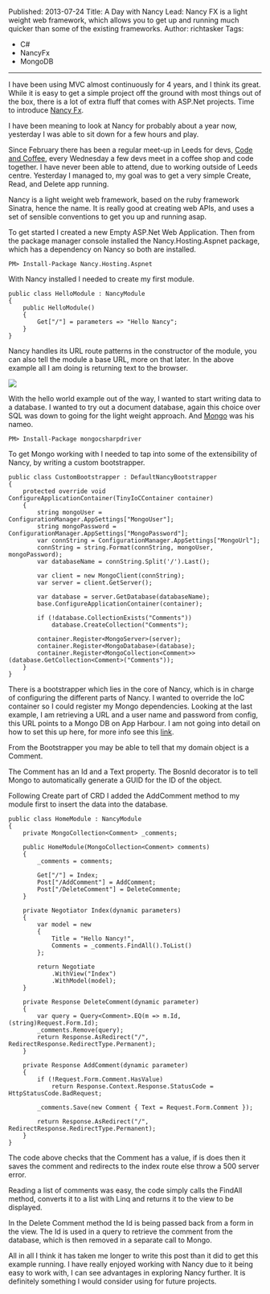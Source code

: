 Published: 2013-07-24
Title: A Day with Nancy
Lead: Nancy FX is a light weight web framework, which allows you to get up and running much quicker than some of the existing frameworks.
Author: richtasker
Tags:
  - C#
  - NancyFx
  - MongoDB
---
I have been using MVC almost continuously for 4 years, and I think its great. While it is easy to get a simple project off the ground with most things out of the box, there is a lot of extra fluff that comes with ASP.Net projects. Time to introduce [Nancy Fx](http://nancyfx.org/).

I have been meaning to look at Nancy for probably about a year now, yesterday I was able to sit down for a few hours and play.

Since February there has been a regular meet-up in Leeds for devs, [Code and Coffee](http://www.agileyorkshire.org/codeandcoffee), every Wednesday a few devs meet in a coffee shop and code together. I have never been able to attend, due to working outside of Leeds centre. Yesterday I managed to, my goal was to get a very simple Create, Read, and Delete app running.

Nancy is a light weight web framework, based on the ruby framework Sinatra, hence the name. It is really good at creating web APIs, and uses a set of sensible conventions to get you up and running asap.

To get started I created a new Empty ASP.Net Web Application. Then from the package manager console installed the Nancy.Hosting.Aspnet package, which has a dependency on Nancy so both are installed.

`PM> Install-Package Nancy.Hosting.Aspnet`

With Nancy installed I needed to create my first module. 

    public class HelloModule : NancyModule
    {
        public HelloModule()
        {
            Get["/"] = parameters => "Hello Nancy";
        }
    }

Nancy handles its URL route patterns in the constructor of the module, you can also tell the module a base URL, more on that later. In the above example all I am doing is returning text to the browser.

![](/content/images/2016/05/helloNancy.png)

With the hello world example out of the way, I wanted to start writing data to a database. I wanted to try out a document database, again this choice over SQL was down to going for the light weight approach. And [Mongo](https://www.mongodb.com/) was his nameo.

`PM> Install-Package mongocsharpdriver`

To get Mongo working with I needed to tap into some of the extensibility of Nancy, by writing a custom bootstrapper. 

    public class CustomBootstrapper : DefaultNancyBootstrapper
    {
        protected override void ConfigureApplicationContainer(TinyIoCContainer container)
        {
            string mongoUser = ConfigurationManager.AppSettings["MongoUser"];
            string mongoPassword = ConfigurationManager.AppSettings["MongoPassword"];
            var connString = ConfigurationManager.AppSettings["MongoUrl"];
            connString = string.Format(connString, mongoUser, mongoPassword);
            var databaseName = connString.Split('/').Last();

            var client = new MongoClient(connString);
            var server = client.GetServer();

            var database = server.GetDatabase(databaseName);
            base.ConfigureApplicationContainer(container);

            if (!database.CollectionExists("Comments"))
                database.CreateCollection("Comments");

            container.Register<MongoServer>(server);
            container.Register<MongoDatabase>(database);
            container.Register<MongoCollection<Comment>>(database.GetCollection<Comment>("Comments"));
        }
    }

There is a bootstrapper which lies in the core of Nancy, which is in charge of configuring the different parts of Nancy. I wanted to override the IoC container so I could register my Mongo dependencies. Looking at the last example, I am retrieving a URL and a user name and password from config, this URL points to a Mongo DB on App Harbour. I am not going into detail on how to set this up here, for more info see this [link](http://support.mongohq.com/partners/appharbor.html).

From the Bootstrapper you may be able to tell that my domain object is a Comment.

The Comment has an Id and a Text property. The BosnId decorator is to tell Mongo to automatically generate a GUID for the ID of the object.

Following Create part of CRD I added the AddComment method to my module first to insert the data into the database.

    public class HomeModule : NancyModule
    {
        private MongoCollection<Comment> _comments;

        public HomeModule(MongoCollection<Comment> comments)
        {
            _comments = comments;

            Get["/"] = Index;
            Post["/AddComment"] = AddComment;
            Post["/DeleteComment"] = DeleteCommente;
        }

        private Negotiator Index(dynamic parameters)
        {
            var model = new
            {
                Title = "Hello Nancy!",
                Comments = _comments.FindAll().ToList()
            };

            return Negotiate
                .WithView("Index")
                .WithModel(model);
        }

        private Response DeleteComment(dynamic parameter)
        {
            var query = Query<Comment>.EQ(m => m.Id, (string)Request.Form.Id);
            _comments.Remove(query);            
            return Response.AsRedirect("/", RedirectResponse.RedirectType.Permanent);
        }

        private Response AddComment(dynamic parameter)
        { 
            if (!Request.Form.Comment.HasValue)
                return Response.Context.Response.StatusCode = HttpStatusCode.BadRequest;

            _comments.Save(new Comment { Text = Request.Form.Comment });

            return Response.AsRedirect("/", RedirectResponse.RedirectType.Permanent);
        }
    }

The code above checks that the Comment has a value, if is does then it saves the comment and redirects to the index route else throw a 500 server error. 

Reading a list of comments was easy, the code simply calls the FindAll method, converts it to a list with Linq and returns it to the view to be displayed.

In the Delete Comment method the Id is being passed back from a form in the view. The Id is used in a query to retrieve the comment from the database, which is then removed in a separate call to Mongo. 

All in all I think it has taken me longer to write this post than it did to get this example running. 
I have really enjoyed working with Nancy due to it being easy to work with, I can see advantages in exploring Nancy further. It is definitely something I would consider using for future projects.
